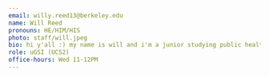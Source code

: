 ```yaml
---
email: willy.reed13@berkeley.edu
name: Will Reed
pronouns: HE/HIM/HIS
photo: staff/will.jpeg
bio: hi y'all :) my name is will and i'm a junior studying public health and data science! outside of school, i love listening to music, eating food, and playing/watching basketball. i'm super excited to meet and work with y'all this semester!
role: uGSI (UCS2)
office-hours: Wed 11-12PM
---
```

